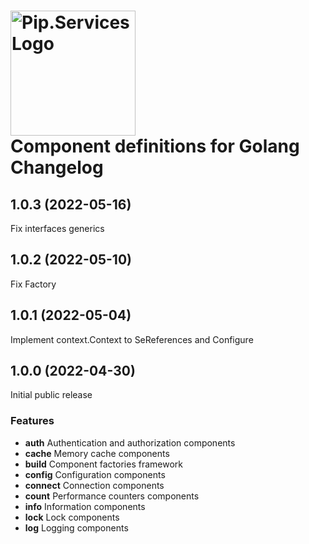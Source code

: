# <img src="https://uploads-ssl.webflow.com/5ea5d3315186cf5ec60c3ee4/5edf1c94ce4c859f2b188094_logo.svg" alt="Pip.Services Logo" width="200"> <br/> Component definitions for Golang Changelog

## <a name="1.0.3"></a> 1.0.3 (2022-05-16)

Fix interfaces generics

## <a name="1.0.2"></a> 1.0.2 (2022-05-10)

Fix Factory

## <a name="1.0.1"></a> 1.0.1 (2022-05-04)

Implement context.Context to SeReferences and Configure

## <a name="1.0.0"></a> 1.0.0 (2022-04-30)

Initial public release

### Features
* **auth** Authentication and authorization components
* **cache** Memory cache components
* **build** Component factories framework
* **config** Configuration components
* **connect** Connection components
* **count** Performance counters components
* **info** Information components
* **lock** Lock components
* **log** Logging components
